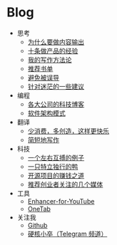 # Blog
-  思考
    -  [为什么要做内容输出](https://github.com/jacksonwuu/blog/blob/main/1-Thinking/为什么要做内容输出.md)
    -  [十条做产品的经验](https://github.com/jacksonwuu/blog/blob/main/1-Thinking/十条做产品的经验.md)
    -  [我的写作方法论](https://github.com/jacksonwuu/blog/blob/main/1-Thinking/我的写作方法论.md)
    -  [推荐书单](https://github.com/jacksonwuu/blog/blob/main/1-Thinking/推荐书单.md)
    -  [避免被误导](https://github.com/jacksonwuu/blog/blob/main/1-Thinking/避免被误导.md)
    -  [针对迷茫的一些建议](https://github.com/jacksonwuu/blog/blob/main/1-Thinking/针对迷茫的一些建议.md)
-  编程
    -  [各大公司的科技博客](https://github.com/jacksonwuu/blog/blob/main/2-Programming/各大公司的科技博客.md)
    -  [软件架构模式](https://github.com/jacksonwuu/blog/blob/main/2-Programming/软件架构模式.md)
-  翻译
    -  [少消费，多创造，这样更快乐](https://github.com/jacksonwuu/blog/blob/main/3-Translation/少消费，多创造，这样更快乐.md)
    -  [简短地写作](https://github.com/jacksonwuu/blog/blob/main/3-Translation/简短地写作.md)
-  科技
    -  [一个左右互搏的例子](https://github.com/jacksonwuu/blog/blob/main/4-Tech/一个左右互搏的例子.md)
    -  [一只特立独行的鸭](https://github.com/jacksonwuu/blog/blob/main/4-Tech/一只特立独行的鸭.md)
    -  [开源项目的赚钱之道](https://github.com/jacksonwuu/blog/blob/main/4-Tech/开源项目的赚钱之道.md)
    -  [推荐创业者关注的几个媒体](https://github.com/jacksonwuu/blog/blob/main/4-Tech/推荐创业者关注的几个媒体.md)
-  工具
    -  [Enhancer-for-YouTube](https://github.com/jacksonwuu/blog/blob/main/5-Tool/Enhancer-for-YouTube.md)
    -  [OneTab](https://github.com/jacksonwuu/blog/blob/main/5-Tool/OneTab.md)
-  关注我
    -  [Github](https://github.com/jacksonwuu)
    -  [硬核小卒（Telegram 频道）](https://t.me/yinghexiaozu)
